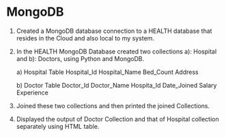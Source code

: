 # MongoDB

1. Created a MongoDB database connection to a HEALTH database that resides in the Cloud and also local to my system.

2. In the HEALTH MongoDB Database created two collections
   a): Hospital and b): Doctors, using Python and MongoDB.

      a) Hospital Table
          Hospital_Id
          Hospital_Name
          Bed_Count
          Address
          
      b) Doctor Table
          Doctor_Id 
          Doctor_Name
          Hospita_Id 
          Date_Joined
          Salary
          Experience

      
3. Joined these two collections and then printed the joined Collections.

4. Displayed the output of Doctor Collection and that of Hospital collection separately using HTML table.
